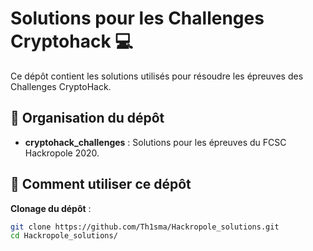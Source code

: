 # Solutions pour les Challenges Cryptohack 💻

Ce dépôt contient les solutions utilisés pour résoudre les épreuves des Challenges CryptoHack.

## 📂 Organisation du dépôt

- **cryptohack_challenges** : Solutions pour les épreuves du FCSC Hackropole 2020.

## 🚀 Comment utiliser ce dépôt

**Clonage du dépôt** :
   ```bash
   git clone https://github.com/Th1sma/Hackropole_solutions.git
   cd Hackropole_solutions/

